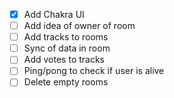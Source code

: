- [x] Add Chakra UI
- [ ] Add idea of owner of room
- [ ] Add tracks to rooms
- [ ] Sync of data in room
- [ ] Add votes to tracks
- [ ] Ping/pong to check if user is alive
- [ ] Delete empty rooms